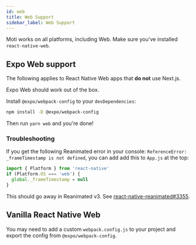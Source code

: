```yaml
---
id: web
title: Web Support
sidebar_label: Web Support
---
```


Moti works on all platforms, including Web. Make sure you've installed `react-native-web`.

## Expo Web support

The following applies to React Native Web apps that **do not** use Next.js.

Expo Web should work out of the box.

Install `@expo/webpack-config` to your `devDependencies`:

```bash npm2yarn
npm install -D @expo/webpack-config
```

Then run `yarn web` and you're done!

### Troubleshooting

If you get the following Reanimated error in your console: `ReferenceError: _frameTimestamp is not defined`, you can add add this to `App.js` at the top:

```ts
import { Platform } from 'react-native'
if (Platform.OS === 'web') {
  global._frameTimestamp = null
}
```

This should go away in Reanimated v3. See [react-native-reanimated#3355](https://github.com/software-mansion/react-native-reanimated/issues/3355).

## Vanilla React Native Web

You may need to add a custom `webpack.config.js` to your project and export the config from `@expo/webpack-config`.

<!-- Next, create a custom `webpack.config.js` in the root of your Expo app, and paste the contents below:

`webpack.config.js`

```js
const createExpoWebpackConfigAsync = require('@expo/webpack-config')

module.exports = async function (env, argv) {
  const config = await createExpoWebpackConfigAsync(
    {
      ...env,
      // for moti 0.19+, you can remove @motify here
      babel: { dangerouslyAddModulePathsToTranspile: ['moti', '@motify'] },
    },
    argv
  )

  config.resolve.alias['framer-motion'] = 'framer-motion/dist/framer-motion'

  return config
}
```

Your app will now run with Expo Web! -->
